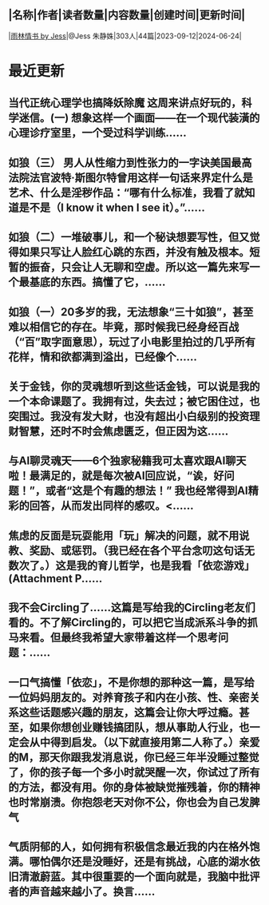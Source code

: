 |名称|作者|读者数量|内容数量|创建时间|更新时间|
---
|[雨林情书 by Jess](https://xiaobot.net/p/rainforestlove?refer=0b133df9-27dc-423b-8101-639049001c13)|@Jess 朱静姝|303人|44篇|2023-09-12|2024-06-24|

# 最近更新
## 当代正统心理学也搞降妖除魔 这周来讲点好玩的，科学迷信。(一) 想象这样一个画面——在一个现代装潢的心理诊疗室里，一个受过科学训练......
## 如狼（三） 男人从性缩力到性张力的一字诀美国最高法院法官波特·斯图尔特曾用这样一句话来界定什么是艺术、什么是淫秽作品：“哪有什么标准，我看了就知道是不是（I know it when I see it）。”......
## 如狼（二）一堆破事儿，和一个秘诀想要写性，但又觉得如果只写让人脸红心跳的东西，并没有触及根本。短暂的振奋，只会让人无聊和空虚。所以这一篇先来写一个最基底的东西。搞懂了它，......
## 如狼（一）20多岁的我，无法想象“三十如狼”，甚至难以相信它的存在。毕竟，那时候我已经身经百战（“百”取字面意思），玩过了小电影里拍过的几乎所有花样，情和欲都满到溢出，已经像个......
## 关于金钱，你的灵魂想听到这些话金钱，可以说是我的一个本命课题了。我拥有过，失去过；被它困住过，也突围过。我没有发大财，也没有超出小白级别的投资理财智慧，还时不时会焦虑匮乏，但正因为这......
## 与AI聊灵魂天——6个独家秘籍我可太喜欢跟AI聊天啦！最满足的，就是每次被AI回应说，“诶，好问题！”，或者“这是个有趣的想法！” 我也经常得到AI精彩的回答，从而发出同样的感叹。<......
## 焦虑的反面是玩耍能用「玩」解决的问题，就不用说教、奖励、或惩罚。（我已经在各个平台念叨这句话无数次了。）这是我的育儿哲学，也是我看「依恋游戏」(Attachment P......
## 我不会Circling了……这篇是写给我的Circling老友们看的。不了解Circling的，可以把它当成派系斗争的抓马来看。但最终我希望大家带着这样一个思考问题：......
## 一口气搞懂「依恋」，不是你想的那种这一篇，是写给一位妈妈朋友的。对养育孩子和内在小孩、性、亲密关系这些话题感兴趣的朋友，这篇会让你大呼过瘾。甚至，如果你想创业赚钱搞团队，想从事助人行业，也一定会从中得到启发。（以下就直接用第二人称了。）亲爱的M，那天你跟我发消息说，你已经三年半没睡过整觉了，你的孩子每一个多小时就哭醒一次，你试过了所有的方法，都没有用。你的身体被缺觉摧残着，你的精神也时常崩溃。你抱怨老天对你不公，你也会为自己发脾气
## 气质阴郁的人，如何拥有积极信念最近我的内在格外饱满。哪怕偶尔还是没睡好，还是有挑战，心底的湖水依旧清澈蔚蓝。其中很重要的一个面向就是，我脑中批评者的声音越来越小了。换言......

